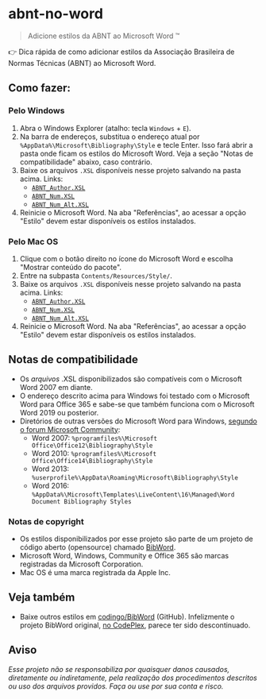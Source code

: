 # abnt-no-word

> Adicione estilos da ABNT ao Microsoft Word ™

👉 Dica rápida de como adicionar estilos da Associação Brasileira de Normas Técnicas (ABNT) ao Microsoft Word.

## Como fazer:

### Pelo Windows

1. Abra o Windows Explorer (atalho: tecla `Windows` + `E`).
2. Na barra de endereços, substitua o endereço atual por `%AppData%\Microsoft\Bibliography\Style` e tecle Enter. Isso fará abrir a pasta onde ficam os estilos do Microsoft Word. Veja a seção "Notas de compatibilidade" abaixo, caso contrário.
3. Baixe os arquivos `.XSL` disponíveis nesse projeto salvando na pasta acima. Links:
   * [`ABNT_Author.XSL`](https://github.com/thiagodp/abnt-no-word/raw/main/ABNT_Author.XSL)
   * [`ABNT_Num.XSL`](https://github.com/thiagodp/abnt-no-word/raw/main/ABNT_Num.XSL)
   * [`ABNT_Num_Alt.XSL`](https://github.com/thiagodp/abnt-no-word/raw/main/ABNT_Num_Alt.XSL)
4. Reinicie o Microsoft Word. Na aba "Referências", ao acessar a opção "Estilo" devem estar disponíveis os estilos instalados.

### Pelo Mac OS

1. Clique com o botão direito no ícone do Microsoft Word e escolha "Mostrar conteúdo do pacote".
2. Entre na subpasta `Contents/Resources/Style/`.
3. Baixe os arquivos `.XSL` disponíveis nesse projeto salvando na pasta acima. Links:
   * [`ABNT_Author.XSL`](https://github.com/thiagodp/abnt-no-word/raw/main/ABNT_Author.XSL)
   * [`ABNT_Num.XSL`](https://github.com/thiagodp/abnt-no-word/raw/main/ABNT_Num.XSL)
   * [`ABNT_Num_Alt.XSL`](https://github.com/thiagodp/abnt-no-word/raw/main/ABNT_Num_Alt.XSL)
4. Reinicie o Microsoft Word. Na aba "Referências", ao acessar a opção "Estilo" devem estar disponíveis os estilos instalados.

## Notas de compatibilidade

* Os *arquivos* .XSL disponibilizados são compatíveis com o Microsoft Word 2007 em diante.
* O endereço descrito acima para Windows foi testado com o Microsoft Word para Office 365 e sabe-se que também funciona com o Microsoft Word 2019 ou posterior.
* Diretórios de outras versões do Microsoft Word para Windows, [segundo o forum Microsoft Community](https://answers.microsoft.com/pt-br/msoffice/forum/all/como-adicionar-o-estilo-bibliogr%C3%A1fico-abnt/b7903674-d1b8-4ba1-8714-76c912949fac):
  * Word 2007: `%programfiles%\Microsoft Office\Office12\Bibliography\Style`
  * Word 2010: `%programfiles%\Microsoft Office\Office14\Bibliography\Style`
  * Word 2013: `%userprofile%\AppData\Roaming\Microsoft\Bibliography\Style`
  * Word 2016: `%AppData%\Microsoft\Templates\LiveContent\16\Managed\Word Document Bibliography Styles`

### Notas de copyright
- Os estilos disponibilizados por esse projeto são parte de um projeto de código aberto (opensource) chamado [BibWord](https://archive.codeplex.com/?p=bibword).
- Microsoft Word, Windows, Community e Office 365 são marcas registradas da Microsoft Corporation.
- Mac OS é uma marca registrada da Apple Inc.

## Veja também 
- Baixe outros estilos em [codingo/BibWord](https://github.com/codingo/BibWord) (GitHub). Infelizmente o projeto BibWord original, [no CodePlex](https://archive.codeplex.com/?p=bibword), parece ter sido descontinuado.

## Aviso

_Esse projeto não se responsabiliza por quaisquer danos causados, diretamente ou indiretamente, pela realização dos procedimentos descritos ou uso dos arquivos providos. Faça ou use por sua conta e risco._
